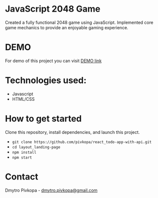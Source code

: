 # JavaScript 2048 Game
Created a fully functional 2048 game using JavaScript. Implemented core game mechanics to provide an enjoyable gaming experience.

# DEMO
For demo of this project you can visit [DEMO link](https://pivkopa.github.io/js_2048_game/)

# Technologies used:
- Javascript
- HTML/CSS

# How to get started
Clone this repository, install dependencies, and launch this project.

- `git clone https://github.com/pivkopa/react_todo-app-with-api.git`
- `cd layout_landing-page`
- `npm install`
- `npm start`

# Contact
Dmytro Pivkopa - dmytro.pivkopa@gmail.com
